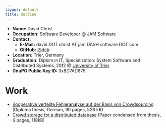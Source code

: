 ```yaml
---
layout: default
title: Outline
---
```

- **Name:** David Christ
- **Occupation:** Software Developer @ <a href="http://jam-software.com/" target="_blank">JAM Software</a>
- **Contact:**
  - **E-Mail:** david DOT christ AT jam DASH software DOT com
  - **GitHub:** [@dctr](https://github.com/dctr "github.com / dctr")
- **Location:** Trier, Germany
- **Graduation:** Diplom in IT, Specialization: System Software and Distributed Systems, 2012 @ <a href="http://www.uni-trier.de/" target="_blank">University of Trier</a>
- **GnuPG Public Key ID:** 0xBD7AD679


# Work

- [Kooperative verteilte Fehleranalyse auf der Basis von Crowdsourcing](/downloads/kooperative-verteilte-fehleranalyse-auf-der-basis-von-crowdsourcing.pdf) (Diploma thesis, German, 90 pages, 526 kB)
- [Crowd storage for a distributed database](/downloads/crowd-storage-for-a-distributed-database.pdf) (Paper condensed from thesis, 6 pages, 118kB)
